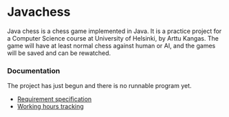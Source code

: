 # Javachess

Java chess is a chess game implemented in Java. It is a practice project for a Computer Science course at University of Helsinki, by Arttu Kangas. The game will have at least normal chess against human or AI, and the games will be saved and can be rewatched.


### Documentation

The project has just begun and there is no runnable program yet.

+ [Requirement specification](https://github.com/ShootingStar91/Javachess/documentation/requirementspecification.md)
+ [Working hours tracking](https://github.com/ShootingStar91/Javachess/documentation/workinghours.md)
